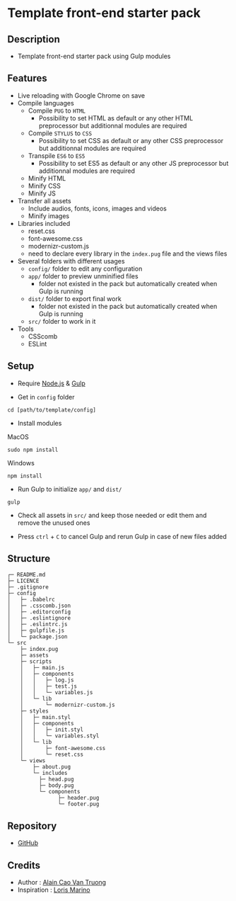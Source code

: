 # Template front-end starter pack

## Description

- Template front-end starter pack using Gulp modules

## Features

- Live reloading with Google Chrome on save
- Compile languages
  - Compile `PUG` to `HTML`
    - Possibility to set HTML as default or any other HTML preprocessor but additionnal modules are required
  - Compile `STYLUS` to `CSS`
    - Possibility to set CSS as default or any other CSS preprocessor but additionnal modules are required
  - Transpile `ES6` to `ES5`
    - Possibility to set ES5 as default or any other JS preprocessor but additionnal modules are required
  - Minify HTML
  - Minify CSS
  - Minify JS
- Transfer all assets
  - Include audios, fonts, icons, images and videos
  - Minify images
- Libraries included
  - reset.css
  - font-awesome.css
  - modernizr-custom.js
  - need to declare every library in the `index.pug` file and the views files
- Several folders with different usages
  - `config/` folder to edit any configuration
  - `app/` folder to preview unminified files
    - folder not existed in the pack but automatically created when Gulp is running
  - `dist/` folder to export final work
    - folder not existed in the pack but automatically created when Gulp is running
  - `src/` folder to work in it
- Tools
  - CSScomb
  - ESLint

## Setup

- Require [Node.js](https://nodejs.org/en/) & [Gulp](https://gulpjs.com/)

- Get in `config` folder
```
cd [path/to/template/config]
```
- Install modules

MacOS
```
sudo npm install
```

Windows
```
npm install
```

- Run Gulp to initialize `app/` and `dist/`
```
gulp
```

- Check all assets in `src/` and keep those needed or edit them and remove the unused ones

- Press `ctrl` + `C` to cancel Gulp and rerun Gulp in case of new files added

## Structure

```
┌─ README.md
├─ LICENCE
├─ .gitignore
├─ config
│   ├─ .babelrc
│   ├─ .csscomb.json
│   ├─ .editorconfig
│   ├─ .eslintignore
│   ├─ .eslintrc.js
│   ├─ gulpfile.js
│   └─ package.json
└─ src
    ├─ index.pug
    ├─ assets
    ├─ scripts
    │   ├─ main.js
    │   ├─ components
    │   │   ├─ log.js
    │   │   ├─ test.js
    │   │   └─ variables.js
    │   └─ lib
    │       └─ modernizr-custom.js
    ├─ styles
    │   ├─ main.styl
    │   ├─ components
    │   │   ├─ init.styl
    │   │   └─ variables.styl
    │   └─ lib
    │       ├─ font-awesome.css
    │       └─ reset.css
    └─ views
        ├─ about.pug
        └─ includes
          ├─ head.pug
          ├─ body.pug
          └─ components
                ├─ header.pug
                └─ footer.pug
```

## Repository

- [GitHub](https://github.com/KamenSentai/template)

## Credits
- Author : [Alain Cao Van Truong](https://github.com/KamenSentai)
- Inspiration : [Loris Marino](https://github.com/LorisMarino)
